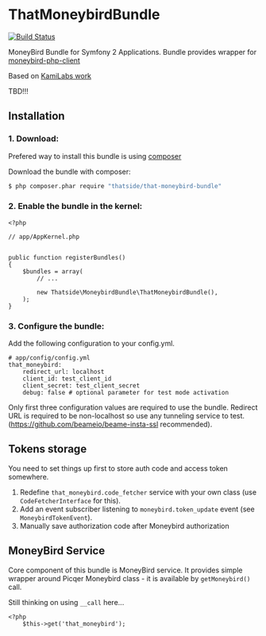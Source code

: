 ThatMoneybirdBundle
==================

[![Build Status](https://travis-ci.org/thatside/that-moneybird-bundle.svg?branch=master)](https://travis-ci.org/thatside/that-moneybird-bundle)

MoneyBird Bundle for Symfony 2 Applications. Bundle provides wrapper for [moneybird-php-client](https://github.com/picqer/moneybird-php-client)

Based on [KamiLabs work](https://github.com/kamilabs/MoneyBirdApiBundle)

TBD!!!

Installation
-------------

### 1. Download:
Prefered way to install this bundle is using [composer](http://getcomposer.org)

Download the bundle with composer:
```bash
$ php composer.phar require "thatside/that-moneybird-bundle"
```
### 2. Enable the bundle in the kernel:

```
<?php

// app/AppKernel.php


public function registerBundles()
{
    $bundles = array(
        // ...

        new Thatside\MoneybirdBundle\ThatMoneybirdBundle(),
    );
}
```
### 3. Configure the bundle:

Add the following configuration to your config.yml.
```
# app/config/config.yml
that_moneybird:
    redirect_url: localhost
    client_id: test_client_id
    client_secret: test_client_secret
    debug: false # optional parameter for test mode activation
```

Only first three configuration values are required to use the bundle.
Redirect URL is required to be non-localhost so use any tunneling service to test.
(https://github.com/beameio/beame-insta-ssl recommended).


Tokens storage
--------------

You need to set things up first to store auth code and access token somewhere.
1. Redefine `that_moneybird.code_fetcher` service with your own class (use `CodeFetcherInterface` for this).
2. Add an event subscriber listening to `moneybird.token_update` event (see `MoneybirdTokenEvent`).
3. Manually save authorization code after Moneybird authorization

MoneyBird Service
--------------

Core component of this bundle is MoneyBird service.
It provides simple wrapper around Picqer Moneybird class - it is available by `getMoneybird()` call.

Still thinking on using `__call` here...
```
<?php
    $this->get('that_moneybird'); 
```



